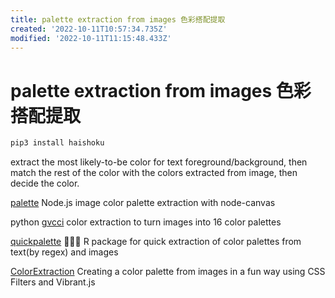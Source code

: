 ```yaml
---
title: palette extraction from images 色彩搭配提取
created: '2022-10-11T10:57:34.735Z'
modified: '2022-10-11T11:15:48.433Z'
---
```


# palette extraction from images 色彩搭配提取

```bash
pip3 install haishoku
```

extract the most likely-to-be color for text foreground/background, then match the rest of the color with the colors extracted from image, then decide the color.

[palette](https://github.com/tj/palette) Node.js image color palette extraction with node-canvas

python [gvcci](https://github.com/FabriceCastel/gvcci) color extraction to turn images into 16 color palettes

[quickpalette](https://github.com/EmilHvitfeldt/quickpalette) 🏃‍♀️🎨 R package for quick extraction of color palettes from text(by regex) and images

[ColorExtraction](https://github.com/codrops/ColorExtraction) 
Creating a color palette from images in a fun way using CSS Filters and Vibrant.js
